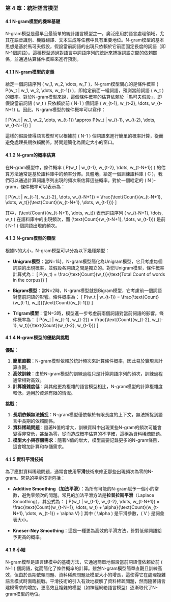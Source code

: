 ### **第 4 章：統計語言模型**

#### **4.1 N-gram模型的機率基礎**

N-gram模型是最早且最簡單的統計語言模型之一，廣泛應用於語言處理領域，尤其在語音識別、機器翻譯、文本生成等任務中具有重要地位。N-gram模型的基本思想是基於馬可夫假設，假設當前詞語的出現只依賴於它前面固定長度的詞語（即N-1個詞語）。這種模型透過對語言中詞語序列的統計來捕捉詞語之間的依賴關係，並通過估算條件概率來進行預測。

#### **4.1.1 N-gram模型的定義**

給定一個詞語序列 \( w_1, w_2, \dots, w_T \)，N-gram模型關心的是條件概率 \( P(w_t | w_1, w_2, \dots, w_{t-1}) \)，即給定前面一組詞語，預測當前詞語 \( w_t \) 的概率。對於N-gram模型來說，這個條件概率的估算依賴於「馬可夫假設」，即假設當前詞語 \( w_t \) 只依賴於前 \( N-1 \) 個詞語 \( w_{t-1}, w_{t-2}, \dots, w_{t-N+1} \)。因此，N-gram模型的條件概率可以寫作：

\[
P(w_t | w_1, w_2, \dots, w_{t-1}) \approx P(w_t | w_{t-1}, w_{t-2}, \dots, w_{t-N+1})
\]

這樣的假設使得語言模型可以根據前 \( N-1 \) 個詞語來進行簡單的概率計算，從而避免處理長期依賴關係，將問題簡化為固定大小的窗口。

#### **4.1.2 N-gram的概率估算**

在N-gram模型中，條件概率 \( P(w_t | w_{t-1}, w_{t-2}, \dots, w_{t-N+1}) \) 的估算方法通常是基於語料庫中的頻率分佈。具體地，給定一個訓練語料庫 \( C \)，我們可以通過計算詞語序列出現的頻次來估算這些概率。對於一個給定的 \( N \)-gram，條件概率可以表示為：

\[
P(w_t | w_{t-1}, w_{t-2}, \dots, w_{t-N+1}) = \frac{\text{Count}(w_{t-N+1}, \dots, w_t)}{\text{Count}(w_{t-N+1}, \dots, w_{t-1})}
\]

其中，\(\text{Count}(w_{t-N+1}, \dots, w_t)\) 表示詞語序列 \( w_{t-N+1}, \dots, w_t \) 在語料庫中的出現頻次，而 \(\text{Count}(w_{t-N+1}, \dots, w_{t-1})\) 是前 \( N-1 \) 個詞語出現的頻次。

#### **4.1.3 N-gram模型的類型**

根據N的大小，N-gram模型可以分為以下幾種類型：

- **Unigram模型**：當N=1時，N-gram模型簡化為Unigram模型，它只考慮每個詞語的出現概率，並假設各詞語之間是獨立的。對於Unigram模型，條件概率計算式為：
  \[
  P(w_t) = \frac{\text{Count}(w_t)}{\text{Total Count of words in the corpus}}
  \]
  
- **Bigram模型**：當N=2時，N-gram模型就是Bigram模型，它考慮前一個詞語對當前詞語的影響。條件概率為：
  \[
  P(w_t | w_{t-1}) = \frac{\text{Count}(w_{t-1}, w_t)}{\text{Count}(w_{t-1})}
  \]

- **Trigram模型**：當N=3時，模型進一步考慮前兩個詞語對當前詞語的影響。條件概率為：
  \[
  P(w_t | w_{t-1}, w_{t-2}) = \frac{\text{Count}(w_{t-2}, w_{t-1}, w_t)}{\text{Count}(w_{t-2}, w_{t-1})}
  \]

#### **4.1.4 N-gram模型的優點與挑戰**

**優點**：
1. **簡單直觀**：N-gram模型依賴於統計頻次來計算條件概率，因此易於實現且計算直觀。
2. **高效訓練**：由於N-gram模型的訓練過程只是計算詞語序列的頻次，訓練過程通常相對高效。
3. **計算複雜度低**：與其他更為複雜的語言模型相比，N-gram模型的計算複雜度較低，適用於資源有限的情況。

**挑戰**：
1. **長期依賴無法捕捉**：N-gram模型僅依賴於有限長度的上下文，無法捕捉到語言中長期的依賴關係。
2. **資料稀疏問題**：隨著N值的增大，訓練資料中出現某些N-gram的頻次可能會變得非常低，甚至為零，從而造成概率估算的不準確，這稱為資料稀疏問題。
3. **模型大小與存儲需求**：隨著N值的增大，模型需要記錄更多的N-gram條目，這會增加計算和存儲需求。

#### **4.1.5 資料平滑技術**

為了應對資料稀疏問題，通常會使用**平滑**技術來修正那些出現頻次為零的N-gram。常見的平滑技術包括：

- **Additive Smoothing（加法平滑）**：為所有可能的N-gram賦予一個小的常數，避免零頻次的問題。常見的加法平滑方法是**拉普拉斯平滑**（Laplace Smoothing），其公式為：
  \[
  P(w_t | w_{t-1}, w_{t-2}, \dots, w_{t-N+1}) = \frac{\text{Count}(w_{t-N+1}, \dots, w_t) + \alpha}{\text{Count}(w_{t-N+1}, \dots, w_{t-1}) + \alpha V}
  \]
  其中 \( \alpha \) 是平滑參數，\( V \) 是詞彙表大小。

- **Kneser-Ney Smoothing**：這是一種更為高效的平滑方法，針對低頻詞語給予更高的概率。

#### **4.1.6 小結**

N-gram模型是語言建模中的基礎方法，它通過簡單地假設當前詞語僅依賴於前 \( N-1 \) 個詞語，從而簡化了條件概率的計算。雖然N-gram模型簡單直觀且訓練高效，但由於長期依賴問題、資料稀疏問題及模型大小的增長，這使得它在處理複雜語言模式時面臨挑戰。平滑技術的引入有效地緩解了資料稀疏問題，然而隨著語言建模需求的增加，更高效且複雜的模型（如神經網絡語言模型）逐漸取代了N-gram模型的地位。